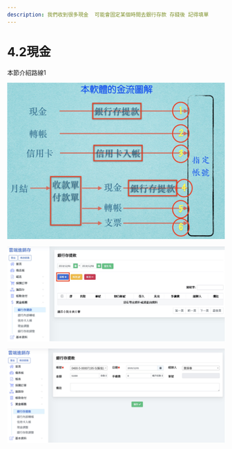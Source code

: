 ```yaml
---
description: 我們收到很多現金  可能會固定某個時間去銀行存款 存錢後 記得填單
---
```


# 4.2現金

本節介紹路線1

![](../.gitbook/assets/jie-tu-20191201-shang-wu-5.03.59.jpg)

![&#x6309;&#x4E0B;&#x65B0;&#x589E;+](../.gitbook/assets/jie-tu-20191201-shang-wu-4.45.09.jpg)

![&#x586B;&#x8CC7;&#x6599; &#x586B;&#x5B8C;&#x5F8C;&#x5132;&#x5B58; ](../.gitbook/assets/jie-tu-20191201-shang-wu-4.46.51.jpg)

